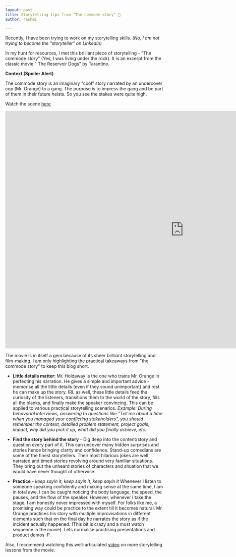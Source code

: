 ```yaml
---
layout: post
title: Storytelling tips from "The commode story" 🚽
author: rashmi

---
```


Recently, I have been trying to work on my storytelling skills.
*(No, I am not trying to become the "storyteller" on LinkedIn)*

In my hunt for resources, I met this brilliant piece of storytelling - "The commode story" (Yes, I was living under the rock). It is an excerpt from the classic movie " The Reservoir Dogs" by Tarantino.


**Context (Spoiler Alert)**

The commode story is an imaginary "cool" story narrated by an undercover cop (Mr. Orange) to a gang. The purpose is to impress the gang and be part of them in their future heists. So you see the stakes were quite high.


Watch the scene [here](
https://www.youtube.com/watch?v=7P-f-nzOTV4)

<iframe width="1130" height="753" src="https://www.youtube.com/embed/7P-f-nzOTV4" title="YouTube video player" frameborder="0" allow="accelerometer; autoplay; clipboard-write; encrypted-media; gyroscope; picture-in-picture" allowfullscreen></iframe>

The movie is in itself a gem because of its sheer brilliant storytelling and film-making. I am only highlighting the practical takeaways from "the commode story" to keep this blog short.


- **Little details matter**: Mr. Holdaway is the one who trains Mr. Orange in perfecting his narration. He gives a simple and important advice - memorise all the little details (even if they sound unimportant) and rest he can make up the story. IRL as well, these little details feed the curiosity of the listeners, transitions them to the world of the story, fills all the blanks, and finally make the speaker convincing. This can be applied to various practical storytelling scenarios. *Example: During behavorial interviews, answering to questions like "Tell me about a time when you managed your conflicting stakeholders", you should remember the context, detailed problem statement, project goals, impact, why did you pick it up, what did you finally achieve, etc.* 

- **Find the story behind the story** - Dig deep into the content/story and question every part of it. This can uncover many hidden surprises and stories hence bringing clarity and confidence. Stand-up comedians are some of the finest storytellers. Their most hilarious jokes are well narrated and timed stories revolving around very familiar situations. They bring out the unheard stories of characters and situation that we would have never thought of otherwise.

- **Practice** - *keep sayin it, keep sayin it, keep sayin it*
 Whenever I listen to someone speaking confidently and making sense at the same time, I am in total awe. I can be caught noticing the body language, the speed, the pauses, and the flow of the speaker. However, whenever I take the stage, I am honestly never impressed with myself. For folks like me, a promising way could be practice to the extent till it becomes natural. Mr. Orange practices his story with multiple improvisations in different elements such that on the final day he narrates the story as if the incident actually happened. (This bit is crazy and a must watch sequence in the movie). Lets normalise practising presentations and product demos :P.

Also, I recommend watching this well-articulated [video](https://www.youtube.com/watch?v=CoM8AlEyjws) on more storytelling lessons from the movie. 